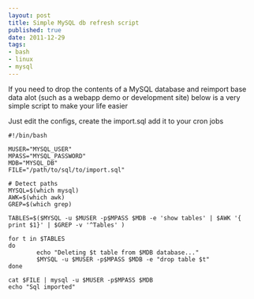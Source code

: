 ```yaml
--- 
layout: post
title: Simple MySQL db refresh script
published: true
date: 2011-12-29
tags: 
- bash
- linux
- mysql
---
```


If you need to drop the contents of a MySQL database and reimport base data alot (such as a webapp demo or development site)
below is a very simple script to make your life easier

Just edit the configs, create the import.sql add it to your cron jobs 

``` shell
#!/bin/bash

MUSER="MYSQL_USER"
MPASS="MYSQL_PASSWORD"
MDB="MYSQL_DB"
FILE="/path/to/sql/to/import.sql"

# Detect paths
MYSQL=$(which mysql)
AWK=$(which awk)
GREP=$(which grep)

TABLES=$($MYSQL -u $MUSER -p$MPASS $MDB -e 'show tables' | $AWK '{ print $1}' | $GREP -v '^Tables' )

for t in $TABLES
do
        echo "Deleting $t table from $MDB database..."
        $MYSQL -u $MUSER -p$MPASS $MDB -e "drop table $t"
done

cat $FILE | mysql -u $MUSER -p$MPASS $MDB
echo "Sql imported"
```